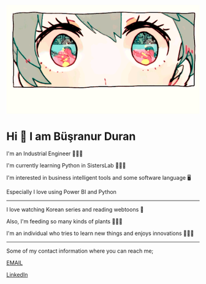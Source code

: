 
<!--   my-header-img -->
![](./image.gif)



# Hi 👋 I am Büşranur Duran

I'm an Industrial Engineer 👷🏻‍♀️

I'm currently learning Python in SistersLab 👩🏻‍💻

I'm interested in business intelligent tools and some software language 🖥️

Especially I love using Power BI and Python  

--- 
I love watching Korean series and reading webtoons 🎎

Also, I'm feeding so many kinds of plants 🎍🌱🌵

I'm an individual who tries to learn new things and enjoys innovations 💁🏻‍♀️

---
Some of my contact information where you can reach me;

[EMAIL](duranbusra178@gmail.com)

[LinkedIn](nwww.linkedin.com/in/büşraduran)


